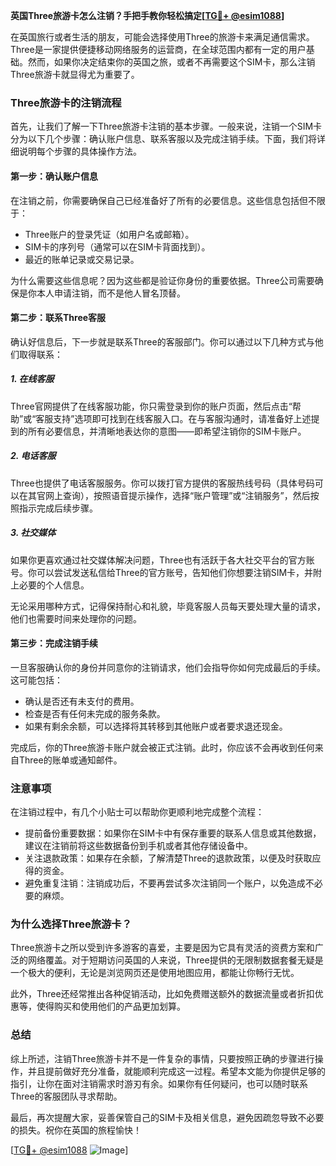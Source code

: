 **英国Three旅游卡怎么注销？手把手教你轻松搞定[[TG💪+ @esim1088](https://t.me/s/esim1088)]**

在英国旅行或者生活的朋友，可能会选择使用Three的旅游卡来满足通信需求。Three是一家提供便捷移动网络服务的运营商，在全球范围内都有一定的用户基础。然而，如果你决定结束你的英国之旅，或者不再需要这个SIM卡，那么注销Three旅游卡就显得尤为重要了。

### Three旅游卡的注销流程

首先，让我们了解一下Three旅游卡注销的基本步骤。一般来说，注销一个SIM卡分为以下几个步骤：确认账户信息、联系客服以及完成注销手续。下面，我们将详细说明每个步骤的具体操作方法。

#### 第一步：确认账户信息
在注销之前，你需要确保自己已经准备好了所有的必要信息。这些信息包括但不限于：
- Three账户的登录凭证（如用户名或邮箱）。
- SIM卡的序列号（通常可以在SIM卡背面找到）。
- 最近的账单记录或交易记录。

为什么需要这些信息呢？因为这些都是验证你身份的重要依据。Three公司需要确保是你本人申请注销，而不是他人冒名顶替。

#### 第二步：联系Three客服
确认好信息后，下一步就是联系Three的客服部门。你可以通过以下几种方式与他们取得联系：

##### 1. 在线客服
Three官网提供了在线客服功能，你只需登录到你的账户页面，然后点击“帮助”或“客服支持”选项即可找到在线客服入口。在与客服沟通时，请准备好上述提到的所有必要信息，并清晰地表达你的意图——即希望注销你的SIM卡账户。

##### 2. 电话客服
Three也提供了电话客服服务。你可以拨打官方提供的客服热线号码（具体号码可以在其官网上查询），按照语音提示操作，选择“账户管理”或“注销服务”，然后按照指示完成后续步骤。

##### 3. 社交媒体
如果你更喜欢通过社交媒体解决问题，Three也有活跃于各大社交平台的官方账号。你可以尝试发送私信给Three的官方账号，告知他们你想要注销SIM卡，并附上必要的个人信息。

无论采用哪种方式，记得保持耐心和礼貌，毕竟客服人员每天要处理大量的请求，他们也需要时间来处理你的问题。

#### 第三步：完成注销手续
一旦客服确认你的身份并同意你的注销请求，他们会指导你如何完成最后的手续。这可能包括：
- 确认是否还有未支付的费用。
- 检查是否有任何未完成的服务条款。
- 如果有剩余余额，可以选择将其转移到其他账户或者要求退还现金。

完成后，你的Three旅游卡账户就会被正式注销。此时，你应该不会再收到任何来自Three的账单或通知邮件。

### 注意事项
在注销过程中，有几个小贴士可以帮助你更顺利地完成整个流程：
- 提前备份重要数据：如果你在SIM卡中有保存重要的联系人信息或其他数据，建议在注销前将这些数据备份到手机或者其他存储设备中。
- 关注退款政策：如果存在余额，了解清楚Three的退款政策，以便及时获取应得的资金。
- 避免重复注销：注销成功后，不要再尝试多次注销同一个账户，以免造成不必要的麻烦。

### 为什么选择Three旅游卡？

Three旅游卡之所以受到许多游客的喜爱，主要是因为它具有灵活的资费方案和广泛的网络覆盖。对于短期访问英国的人来说，Three提供的无限制数据套餐无疑是一个极大的便利，无论是浏览网页还是使用地图应用，都能让你畅行无忧。

此外，Three还经常推出各种促销活动，比如免费赠送额外的数据流量或者折扣优惠等，使得购买和使用他们的产品更加划算。

### 总结

综上所述，注销Three旅游卡并不是一件复杂的事情，只要按照正确的步骤进行操作，并且提前做好充分准备，就能顺利完成这一过程。希望本文能为你提供足够的指引，让你在面对注销需求时游刃有余。如果你有任何疑问，也可以随时联系Three的客服团队寻求帮助。

最后，再次提醒大家，妥善保管自己的SIM卡及相关信息，避免因疏忽导致不必要的损失。祝你在英国的旅程愉快！

[[TG💪+ @esim1088](https://t.me/s/esim1088) ![Image](https://i.postimg.cc/4NQfJmqS/Snipaste-2025-05-13-00-14-12.png)]